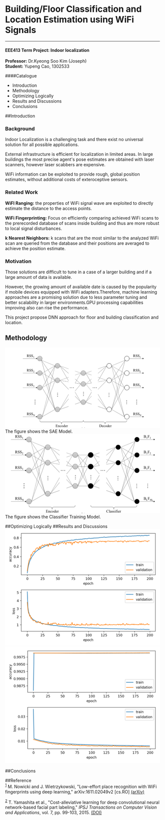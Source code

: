 # Building/Floor Classification and Location Estimation using WiFi Signals
***
#### **EEE413 Term Project: Indoor localization**
**Professor:** Dr.Kyeong Soo Kim (Joseph)  
**Student:** Yupeng Cao, 1302533

####Catalogue
* Introduction
* Methodology
* Optimizing Logically
* Results and Discussions 
* Conclusions

##Introduction
### Background
Indoor Localization is a challenging task and there exist no universal solution for all possible applications.

External infrastructure is efficient for localization in limited areas. In large buildings the most precise agent's pose estimates are obtained with laser scanners, however laser scabbers are expensive.

WiFi information can be exploited to provide rough, global position estimates, without additional costs of exteroceptive sensors.

### Related Work
**WiFI Ranging:** the properties of WiFi signal wave are exploited to directly estimate the distance to the access points.

**WiFi Fingerprinting:** Focus on efficiently comparing achieved WiFi scans to the prerecorded database of scans inside building and thus are more robust to local signal disturbances.

**k Nearest Neighbors:** k scans that are the most similar to the analyzed WiFi scan are queried from the database and their positions are averaged to achieve the position estimate.

### Motivation
Those solutions are difficult to tune in a case of a larger building and if a large amount of data is available.

However, the growing amount of available date is caused by the popularity if mobile devices equipped with WiFi adapters.Therefore, machine learning approaches are a promising solution due to less parameter tuning and better scalability in larger environments.GPU processing capabilities improving also can rise the performance.

This project propose DNN approach for floor and building classification and location.

## Methodology
![hey](figure/SAE.png)
The figure shows the SAE Model. 
![Here is SAE Model](figure/Training.png)
The figure shows the Classifier Training Model.

##Optimizing Logically
##Results and Discussions 
![256512accuracy](figure/256512.png)
![binaryaccuracy](figure/binary.png)

##Conclusions

##Reference  
<sup><a id="fn.1" class="footnum" href="#fnr.1">1</a></sup> M. Nowicki and J. Wietrzykowski, "Low-effort place recognition with WiFi fingerprints using deep learning," arXiv:1611.02049v2 [cs.RO] [(arXiv)](https://arxiv.org/abs/1611.02049v2)

<sup><a id="fn.2" class="footnum" href="#fnr.2">2</a></sup> T. Yamashita et al., "Cost-alleviative learning for deep convolutional neural network-based facial part labeling," *IPSJ Transactions on Computer Vision and Applications*, vol. 7, pp. 99-103, 2015. [(DOI)](http://doi.org/10.2197/ipsjtcva.7.99)
